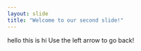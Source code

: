 ```yaml
---
layout: slide
title: "Welcome to our second slide!"
---
```

hello this is hi
Use the left arrow to go back!
